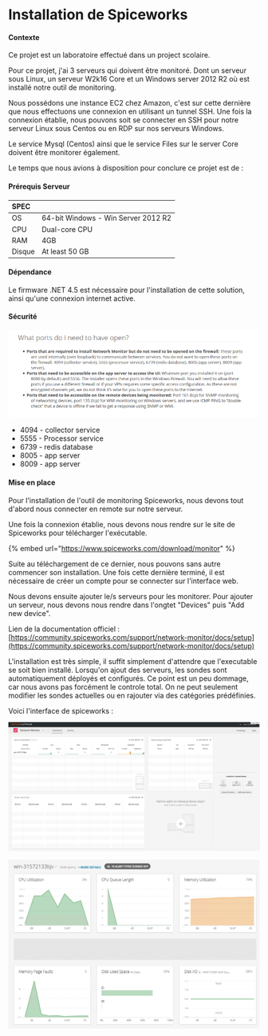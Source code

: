 # Installation de Spiceworks

#### Contexte

Ce projet est un laboratoire effectué dans un project scolaire.

Pour ce projet, j'ai 3 serveurs qui doivent être monitoré. Dont un serveur sous Linux, un serveur W2k16 Core et un Windows server 2012 R2 où est installé notre outil de monitoring.

Nous possédons une instance EC2 chez Amazon, c'est sur cette dernière que nous effectuons une connexion en utilisant un tunnel SSH. Une fois la connexion établie, nous pouvons soit se connecter en SSH pour notre serveur Linux sous Centos ou en RDP sur nos serveurs Windows.

Le service Mysql \(Centos\) ainsi que le service Files sur le server Core doivent être monitorer également.

Le temps que nous avions à disposition pour conclure ce projet est de : 

#### Prérequis Serveur

| SPEC |  |
| :--- | :--- |
| OS | 64-bit Windows - Win Server 2012 R2 |
| CPU | Dual-core CPU |
| RAM | 4GB |
| Disque | At least 50 GB |

#### Dépendance 

Le firmware .NET 4.5 est nécessaire pour l'installation de cette solution, ainsi qu'une connexion internet active. 

#### Sécurité

![](.gitbook/assets/image.png)

* 4094 - collector service
* 5555 - Processor service
* 6739 - redis database
* 8005 - app server
* 8009 - app server

#### Mise en place 

Pour l'installation de l'outil de monitoring Spiceworks, nous devons tout d'abord nous connecter en remote sur notre serveur. 

Une fois la connexion établie, nous devons nous rendre sur le site de Spiceworks pour télécharger l'exécutable. 

{% embed url="https://www.spiceworks.com/download/monitor" %}

Suite au téléchargement de ce dernier, nous pouvons sans autre commencer son installation. Une fois cette dernière terminé, il est nécessaire de créer un compte pour se connecter sur l'interface web.

Nous devons ensuite ajouter le/s serveurs pour les monitorer. Pour ajouter un serveur, nous devons nous rendre dans l'ongtet "Devices" puis "Add new device".

Lien de la documentation officiel : [https://community.spiceworks.com/support/network-monitor/docs/setup](https://community.spiceworks.com/support/network-monitor/docs/setup)

L'installation est très simple, il suffit simplement d'attendre que l'executable se soit bien installé. Lorsqu'on ajout des serveurs, les sondes sont automatiquement déployés et configurés. Ce point est un peu dommage, car nous avons pas forcément le controle total. On ne peut seulement modifier les sondes actuelles ou en rajouter via des catégories prédéfinies.

Voici l'interface de spiceworks : 

![](.gitbook/assets/image%20%2812%29.png)

![](.gitbook/assets/image%20%284%29.png)



